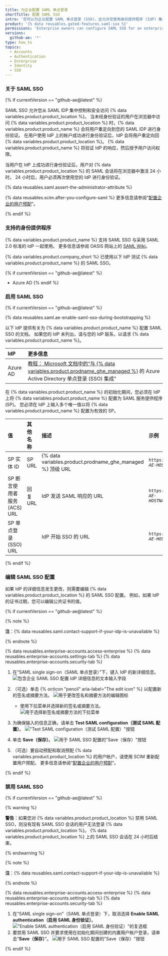 ```yaml
---
title: 为企业配置 SAML 单点登录
shortTitle: 配置 SAML SSO
intro: '您可以为企业配置 SAML 单点登录 (SSO)，这允许您使用身份提供程序 (IdP) 集中控制 {% data variables.product.product_location %} 的身份验证。'
product: '{% data reusables.gated-features.saml-sso %}'
permissions: 'Enterprise owners can configure SAML SSO for an enterprise on {% data variables.product.product_name %}.'
versions:
  github-ae: '*'
type: how_to
topics:
  - Accounts
  - Authentication
  - Enterprise
  - Identity
  - SSO
---
```


### 关于 SAML SSO

{% if currentVersion == "github-ae@latest" %}

SAML SSO 允许您从 SAML IDP 集中控制和安全访问 {% data variables.product.product_location %}。 当未经身份验证的用户在浏览器中访问 {% data variables.product.product_location %} 时，{% data variables.product.product_name %} 会将用户重定向到您的 SAML IDP 进行身份验证。 在用户使用 IdP 上的帐户成功进行身份验证后，IdP 会将用户重定向回 {% data variables.product.product_location %}。 {% data variables.product.product_name %} 将验证 IdP 的响应，然后授予用户访问权限。

当用户在 IdP 上成功进行身份验证后，用户对 {% data variables.product.product_location %} 的 SAML 会话将在浏览器中激活 24 小时。 24 小时后，用户必须再次使用您的 IdP 进行身份验证。

{% data reusables.saml.assert-the-administrator-attribute %}

{% data reusables.scim.after-you-configure-saml %} 更多信息请参阅“[配置企业的用户预配](/admin/authentication/configuring-user-provisioning-for-your-enterprise)”。

{% endif %}

### 支持的身份提供程序

{% data variables.product.product_name %} 支持 SAML SSO 与采用 SAML 2.0 标准的 IdP 一起使用。 更多信息请参阅 OASIS 网站上的 [SAML Wiki](https://wiki.oasis-open.org/security)。

{% data variables.product.company_short %} 已使用以下 IdP 测试 {% data variables.product.product_name %} 的 SAML SSO。

{% if currentVersion == "github-ae@latest" %}
- Azure AD
{% endif %}

### 启用 SAML SSO

{% if currentVersion == "github-ae@latest" %}

{% data reusables.saml.ae-enable-saml-sso-during-bootstrapping %}

以下 IdP 提供有关为 {% data variables.product.product_name %} 配置 SAML SSO 的文档。 如果您的 IdP 未列出，请与您的 IdP 联系，以请求 {% data variables.product.product_name %}。

 | IdP      | 更多信息                                                                                                                                                                                               |
 |:-------- |:-------------------------------------------------------------------------------------------------------------------------------------------------------------------------------------------------- |
 | Azure AD | [教程： Microsoft 文档中的“与 {% data variables.product.prodname_ghe_managed %}](https://docs.microsoft.com/azure/active-directory/saas-apps/github-ae-tutorial) 的 Azure Active Directory 单点登录 (SSO) 集成” |

在 {% data variables.product.product_name %} 的初始化期间，您必须在 IdP 上将 {% data variables.product.product_name %} 配置为 SAML 服务提供程序 (SP)。 您必须在 IdP 上输入多个唯一值以将 {% data variables.product.product_name %} 配置为有效的 SP。

| 值                    | 其他名称   | 描述                                                         | 示例                        |
|:-------------------- |:------ |:---------------------------------------------------------- |:------------------------- |
| SP 实体 ID             | SP URL | {% data variables.product.prodname_ghe_managed %} 顶级 URL | <code>https://<em>YOUR-GITHUB-AE-HOSTNAME</em></code> |
| SP 断言使用者服务 (ACS) URL | 回复 URL | IdP 发送 SAML 响应的 URL                                        | <code>https://<em>YOUR-GITHUB-AE-HOSTNAME</em>/saml/consume</code> |
| SP 单点登录 (SSO) URL    |        | IdP 开始 SSO 的 URL                                           | <code>https://<em>YOUR-GITHUB-AE-HOSTNAME</em>/sso</code> |

{% endif %}

### 编辑 SAML SSO 配置

如果 IdP 的详细信息发生更改，则需要编辑 {% data variables.product.product_location %} 的 SAML SSO 配置。 例如，如果 IdP 的证书过期，您可以编辑公共证书的值。

{% if currentVersion == "github-ae@latest" %}

{% note %}

**注**：{% data reusables.saml.contact-support-if-your-idp-is-unavailable %}

{% endnote %}

{% data reusables.enterprise-accounts.access-enterprise %}
{% data reusables.enterprise-accounts.settings-tab %}
{% data reusables.enterprise-accounts.security-tab %}
1. 在“SAML single sign-on（SAML 单点登录）”下，键入 IdP 的新详细信息。 ![包含企业 SAML SSO 配置 IdP 详细信息的文本输入字段](/assets/images/help/saml/ae-edit-idp-details.png)
1. （可选）单击 {% octicon "pencil" aria-label="The edit icon" %} 以配置新的签名或摘要方法。 ![用于更改签名和摘要方法的编辑图标](/assets/images/help/saml/ae-edit-idp-details-edit-signature-and-digest.png)

    - 使用下拉菜单并选择新的签名或摘要方法。 ![用于选择新签名或摘要方法的下拉菜单](/assets/images/help/saml/ae-edit-idp-details-edit-signature-and-digest-drop-down-menus.png)
1. 为确保输入的信息正确，请单击 **Test SAML configuration（测试 SAML 配置）**。 !["Test SAML configuration（测试 SAML 配置）"按钮](/assets/images/help/saml/ae-edit-idp-details-test-saml-configuration.png)
1. 单击 **Save（保存）**。 ![用于 SAML SSO 配置的"Save（保存）"按钮](/assets/images/help/saml/ae-edit-idp-details-save.png)
1. （可选）要自动预配和取消预配 {% data variables.product.product_location %} 的用户帐户，请使用 SCIM 重新配置用户预配。 更多信息请参阅“[配置企业的用户预配](/admin/authentication/configuring-user-provisioning-for-your-enterprise)”。

{% endif %}

### 禁用 SAML SSO

{% if currentVersion == "github-ae@latest" %}

{% warning %}

**警告**：如果您对 {% data variables.product.product_location %} 禁用 SAML SSO，则没有现有 SAML SSO 会话的用户无法登录 {% data variables.product.product_location %}。 {% data variables.product.product_location %} 上的 SAML SSO 会话在 24 小时后结束。

{% endwarning %}

{% note %}

**注**：{% data reusables.saml.contact-support-if-your-idp-is-unavailable %}

{% endnote %}

{% data reusables.enterprise-accounts.access-enterprise %}
{% data reusables.enterprise-accounts.settings-tab %}
{% data reusables.enterprise-accounts.security-tab %}
1. 在“SAML single sign-on”（SAML 单点登录）下，取消选择 **Enable SAML authentication（启用 SAML 身份验证）**。 !["Enable SAML authentication（启用 SAML 身份验证）"的复选框](/assets/images/help/saml/ae-saml-disabled.png)
1. 要禁用 SAML SSO 并要求使用在初始化期间创建的内置用户帐户登录，请单击“**Save（保存）**”。 ![用于 SAML SSO 配置的"Save（保存）"按钮](/assets/images/help/saml/ae-saml-disabled-save.png)

{% endif %}
